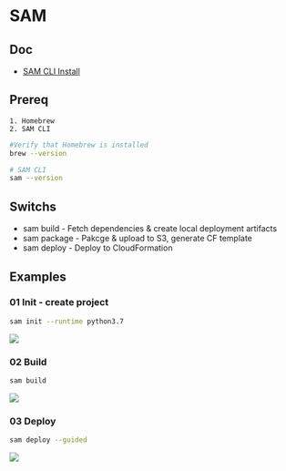 # SAM

## Doc
* [SAM CLI Install](https://docs.aws.amazon.com/serverless-application-model/latest/developerguide/serverless-sam-cli-install-linux.html)

## Prereq
    1. Homebrew
    2. SAM CLI

````bash
#Verify that Homebrew is installed
brew --version

# SAM CLI
sam --version
````

## Switchs
* sam build - Fetch dependencies & create local deployment artifacts
* sam package - Pakcge & upload to S3, generate CF template
* sam deploy - Deploy to CloudFormation

## Examples
### 01 Init - create project
````bash
sam init --runtime python3.7
````
[<img src="https://i.imgur.com/JeKBAT4.png">](https://i.imgur.com/JeKBAT4.png)

### 02 Build
````bash
sam build
````
[<img src="https://i.imgur.com/FpG1Rwe.png">](https://i.imgur.com/FpG1Rwe.png)

### 03 Deploy
````bash
sam deploy --guided
````
[<img src="https://i.imgur.com/HcVTJcz.png">](https://i.imgur.com/HcVTJcz.png)

